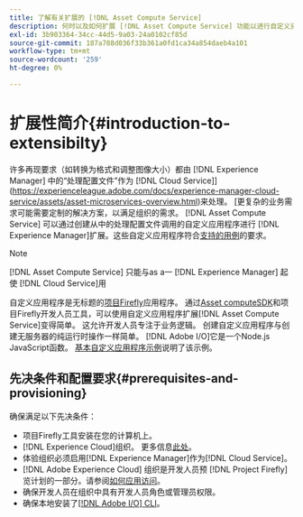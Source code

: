 ```yaml
---
title: 了解有关扩展的 [!DNL Asset Compute Service]
description: 何时以及如何扩展 [!DNL Asset Compute Service] 功能以进行自定义资产处理。
exl-id: 3b903364-34cc-44d5-9a03-24a0102cf85d
source-git-commit: 187a788d036f33b361a0fd1ca34a854daeb4a101
workflow-type: tm+mt
source-wordcount: '259'
ht-degree: 0%

---
```


# 扩展性简介{#introduction-to-extensibilty}

许多再现要求（如转换为格式和调整图像大小）都由 [!DNL Experience Manager] 中的“处理配置文件”作为 [!DNL Cloud Service]](https://experienceleague.adobe.com/docs/experience-manager-cloud-service/assets/asset-microservices-overview.html)来处理。 [更复杂的业务需求可能需要定制的解决方案，以满足组织的需求。 [!DNL Asset Compute Service] 可以通过创建从中的处理配置文件调用的自定义应用程序进行 [!DNL Experience Manager]扩展。这些自定义应用程序符合[支持的用例](https://experienceleague.adobe.com/docs/experience-manager-cloud-service/assets/manage/asset-microservices-configure-and-use.html)的要求。

>[!NOTE]
>
>[!DNL Asset Compute Service] 只能与as a一 [!DNL Experience Manager] 起使 [!DNL Cloud Service]用

自定义应用程序是无标题的[项目Firefly](https://github.com/AdobeDocs/project-firefly)应用程序。 通过[Asset computeSDK](https://github.com/adobe/asset-compute-sdk)和项目Firefly开发人员工具，可以使用自定义应用程序扩展[!DNL Asset Compute Service]变得简单。 这允许开发人员专注于业务逻辑。 创建自定义应用程序与创建无服务器的纯运行时操作一样简单。 [!DNL Adobe I/O]它是一个Node.js JavaScript函数。 [基本自定义应用程序示例](https://github.com/adobe/asset-compute-example-workers/blob/master/projects/worker-basic/worker-basic.js)说明了该示例。

## 先决条件和配置要求{#prerequisites-and-provisioning}

确保满足以下先决条件：

* 项目Firefly工具安装在您的计算机上。
* [!DNL Experience Cloud]组织。 更多信息[此处](https://github.com/AdobeDocs/project-firefly/blob/master/getting_started/setup.md#acquire-access-and-credentials)。
* 体验组织必须启用[!DNL Experience Manager]作为[!DNL Cloud Service]。
* [!DNL Adobe Experience Cloud] 组织是开发人员预 [!DNL Project Firefly] 览计划的一部分。请参阅[如何应用访问](https://github.com/AdobeDocs/project-firefly/blob/master/overview/getting_access.md)。
* 确保开发人员在组织中具有开发人员角色或管理员权限。
* 确保本地安装了[[!DNL Adobe I/O] CLI](https://github.com/adobe/aio-cli)。

<!-- TBD for later:

* What all accesses and licenses are required?
* What all permissions are required to create, debug, and deploy custom applications?
* How do developers get access and provision the required apps?
* What is repository management?
* Anything on security and data transfer?
* What about handling personal or sensitive information?
* Custom application SLA is dependent on SLAs of various services it depends on.
* Document how the devs can get to know the KPIs of their custom applications. The KPIs are dependent on the performance at Adobe's side, amongst other things.
-->
